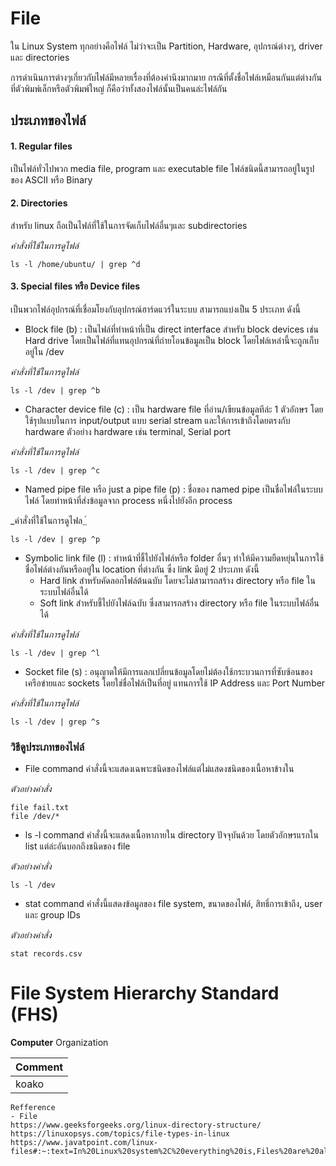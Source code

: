 # File

ใน Linux System ทุกอย่างคือไฟล์ ไม่ว่าจะเป็น Partition, Hardware, อุปกรณ์ต่างๆ, driver และ directories

การดำเนินการต่างๆเกี่ยวกับไฟล์มีหลายเรื่องที่ต้องคำนึงมากมาย
กรณีที่ตั้งชื่อไฟล์เหมือนกันแต่ต่างกันที่ตัวพิมพ์เล็กหรือตัวพิมพ์ใหญ่ ก็คือว่าทั้งสองไฟล์นั้นเป็นคนล่ะไฟล์กัน

## ประเภทของไฟล์

#### 1. Regular files

เป็นไฟล์ทั่วไปพวก media file, program และ executable file ไฟล์ชนิดนี้สามารถอยู่ในรูปของ ASCII หรือ Binary

#### 2. Directories

สำหรับ linux ถือเป็นไฟล์ที่ใช้ในการจัดเก็บไฟล์อื่นๆและ subdirectories

_คำสั่งที่ใช้ในการดูไฟล์_

    ls -l /home/ubuntu/ | grep ^d

#### 3. Special files หรือ Device files

เป็นพวกไฟล์อุปกรณ์ที่เชื่อมโยงกับอุปกรณ์ฮาร์ดแวร์ในระบบ สามารถแบ่งเป็น 5 ประเภท ดังนี้

- Block file (b) : เป็นไฟล์ที่ทำหน้าที่เป็น direct interface สำหรับ block devices เช่น Hard drive
  โดยเป็นไฟล์ที่แทนอุปกรณ์ที่ถ่ายโอนข้อมูลเป็น block โดยไฟล์เหล่านี้จะถูกเก็บอยู่ใน /dev

_คำสั่งที่ใช้ในการดูไฟล์_

    ls -l /dev | grep ^b

- Character device file (c) :
  เป็น hardware file ที่อ่าน/เขียนข้อมูลทีล่ะ 1 ตัวอักษร โดยใช้รุปแบบในการ input/output แบบ serial stream
  และให้การเข้าถึงโดยตรงกับ hardware ตัวอย่าง hardware เช่น terminal, Serial port

_คำสั่งที่ใช้ในการดูไฟล์_

    ls -l /dev | grep ^c

- Named pipe file หรือ just a pipe file (p) : ชื่อของ named pipe เป็นชื่อไฟล์ในระบบไฟล์ โดยทำหน้าที่ส่งข้อมูลจาก process
  หนึ่งไปยังอีก process

_คำสั่งที่ใช้ในการดูไฟล_์

    ls -l /dev | grep ^p

- Symbolic link file (l) : ทำหน้าที่ชี้ไปยังไฟล์หรือ folder อื่นๆ ทำให้มีความยืดหยุ่นในการใช้ชื่อไฟล์ต่างกันหรืออยู่ใน
  location ที่ต่างกัน
  ซึ่ง link มีอยู่ 2 ประเภท ดังนี้
    - Hard link สำหรับคัดลอกไฟล์ต้นฉบับ โดยจะไม่สามารถสร้าง directory หรือ file ในระบบไฟล์อื่นได้
    - Soft link สำหรับชี้ไปยังไฟล์ฉบับ ซึ่งสามารถสร้าง directory หรือ file ในระบบไฟล์อื่นได้

_คำสั่งที่ใช้ในการดูไฟล์_

    ls -l /dev | grep ^l

- Socket file (s) :  อนุญาตให้มีการแลกเปลี่ยนข้อมูลโดยไม่ต้องใช้กระบวนการที่ซับซ้อนของเครือข่ายและ sockets
  โดยใช่ชื่อไฟล์เป็นที่อยู่ แทนการใช้ IP Address และ Port Number

_คำสั่งที่ใช้ในการดูไฟล์_

    ls -l /dev | grep ^s

### วิธีดูประเภทของไฟล์

- File command
  คำสั่งนี้จะแสดงเฉพาะชนิดของไฟล์แต่ไม่แสดงชนิดของเนื้อหาข้างใน

_ตัวอย่างคำสั่ง_

    file fail.txt
    file /dev/*

- ls -l command
  คำสั่งนี้จะแสดงเนื้อหาภายใน directory ปัจจุบันด้วย โดยตัวอักษรแรกใน list แต่ล่ะอันบอกถึงชนิดของ file

_ตัวอย่างคำสั่ง_

    ls -l /dev

- stat command
  คำสั่งนี้แสดงข้อมูลของ file system, ขนาดของไฟล์, สิทธิ์การเข้าถึง, user และ group IDs

_ตัวอย่างคำสั่ง_

    stat records.csv

# File System Hierarchy Standard (FHS)

**Computer** Organization

| Comment |
|---------|
| koako   |

    Refference 
    - File
    https://www.geeksforgeeks.org/linux-directory-structure/
    https://linuxopsys.com/topics/file-types-in-linux
    https://www.javatpoint.com/linux-files#:~:text=In%20Linux%20system%2C%20everything%20is,Files%20are%20always%20case%20sensitive.
    